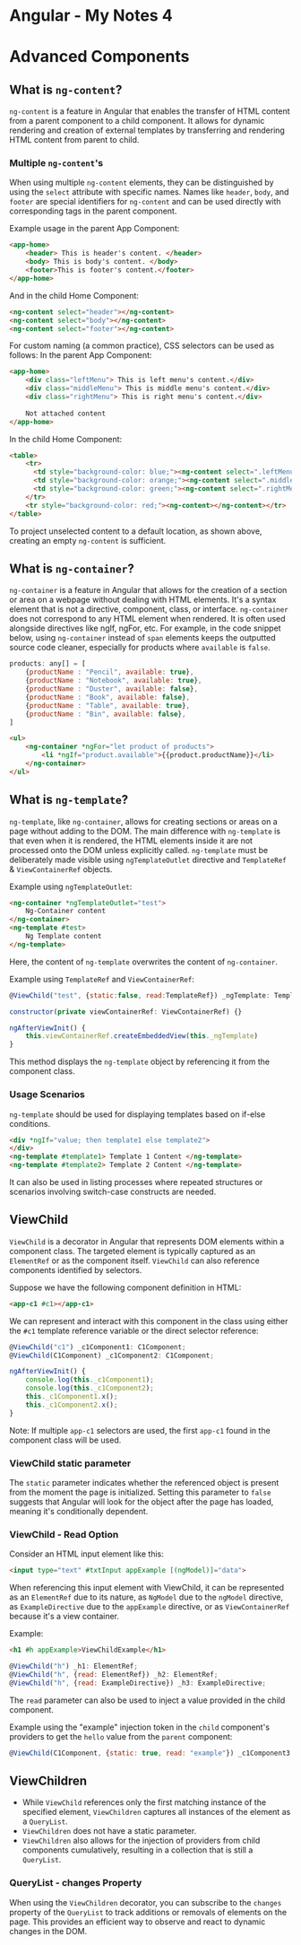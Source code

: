 # Angular - My Notes 4  
# Advanced Components
## What is `ng-content`?
`ng-content` is a feature in Angular that enables the transfer of HTML content from a parent component to a child component. It allows for dynamic rendering and creation of external templates by transferring and rendering HTML content from parent to child.

### Multiple `ng-content`'s
When using multiple `ng-content` elements, they can be distinguished by using the `select` attribute with specific names. Names like `header`, `body`, and `footer` are special identifiers for `ng-content` and can be used directly with corresponding tags in the parent component.

Example usage in the parent App Component:
```html
<app-home>
    <header> This is header's content. </header>
    <body> This is body's content. </body>
    <footer>This is footer's content.</footer>
</app-home>
```
And in the child Home Component:
```html
<ng-content select="header"></ng-content>
<ng-content select="body"></ng-content>
<ng-content select="footer"></ng-content>
```

For custom naming (a common practice), CSS selectors can be used as follows:
In the parent App Component:
```html
<app-home>
    <div class="leftMenu"> This is left menu's content.</div>
    <div class="middleMenu"> This is middle menu's content.</div>
    <div class="rightMenu"> This is right menu's content.</div>
    
    Not attached content
</app-home>
```
In the child Home Component:
```html
<table>
    <tr>
      <td style="background-color: blue;"><ng-content select=".leftMenu"></ng-content></td>
      <td style="background-color: orange;"><ng-content select=".middleMenu"></ng-content></td>
      <td style="background-color: green;"><ng-content select=".rightMenu"></ng-content></td>
    </tr>
    <tr style="background-color: red;"><ng-content></ng-content></tr>
</table>
```
To project unselected content to a default location, as shown above, creating an empty `ng-content` is sufficient. 

## What is `ng-container`?
`ng-container` is a feature in Angular that allows for the creation of a section or area on a webpage without dealing with HTML elements. It's a syntax element that is not a directive, component, class, or interface. `ng-container` does not correspond to any HTML element when rendered. It is often used alongside directives like ngIf, ngFor, etc. For example, in the code snippet below, using `ng-container` instead of `span` elements keeps the outputted source code cleaner, especially for products where `available` is `false`.

```javascript
products: any[] = [
    {productName : "Pencil", available: true},
    {productName : "Notebook", available: true},
    {productName : "Duster", available: false},
    {productName : "Book", available: false},
    {productName : "Table", available: true},
    {productName : "Bin", available: false},
]
```

```html
<ul>
    <ng-container *ngFor="let product of products">
        <li *ngIf="product.available">{{product.productName}}</li> 
    </ng-container>
</ul>
```

## What is `ng-template`?
`ng-template`, like `ng-container`, allows for creating sections or areas on a page without adding to the DOM. The main difference with `ng-template` is that even when it is rendered, the HTML elements inside it are not processed onto the DOM unless explicitly called. `ng-template` must be deliberately made visible using `ngTemplateOutlet` directive and `TemplateRef` & `ViewContainerRef` objects.

Example using `ngTemplateOutlet`:
```html
<ng-container *ngTemplateOutlet="test">
    Ng-Container content
</ng-container>
<ng-template #test>
    Ng Template content
</ng-template>
```
Here, the content of `ng-template` overwrites the content of `ng-container`.

Example using `TemplateRef` and `ViewContainerRef`:
```javascript
@ViewChild("test", {static:false, read:TemplateRef}) _ngTemplate: TemplateRef<any>;

constructor(private viewContainerRef: ViewContainerRef) {}

ngAfterViewInit() {
    this.viewContainerRef.createEmbeddedView(this._ngTemplate)
}
```
This method displays the `ng-template` object by referencing it from the component class.

### Usage Scenarios
`ng-template` should be used for displaying templates based on if-else conditions.
```html
<div *ngIf="value; then template1 else template2">
</div> 
<ng-template #template1> Template 1 Content </ng-template>
<ng-template #template2> Template 2 Content </ng-template>
```
It can also be used in listing processes where repeated structures or scenarios involving switch-case constructs are needed.

## ViewChild
`ViewChild` is a decorator in Angular that represents DOM elements within a component class. The targeted element is typically captured as an `ElementRef` or as the component itself. `ViewChild` can also reference components identified by selectors.

Suppose we have the following component definition in HTML:
```html
<app-c1 #c1></app-c1>
```
We can represent and interact with this component in the class using either the `#c1` template reference variable or the direct selector reference:
```javascript
@ViewChild("c1") _c1Component1: C1Component;
@ViewChild(C1Component) _c1Component2: C1Component;

ngAfterViewInit() {
    console.log(this._c1Component1);
    console.log(this._c1Component2);
    this._c1Component1.x();
    this._c1Component2.x();
}
```
Note: If multiple `app-c1` selectors are used, the first `app-c1` found in the component class will be used.

### ViewChild static parameter
The `static` parameter indicates whether the referenced object is present from the moment the page is initialized. Setting this parameter to `false` suggests that Angular will look for the object after the page has loaded, meaning it's conditionally dependent.

### ViewChild - Read Option
Consider an HTML input element like this:
```html
<input type="text" #txtInput appExample [(ngModel)]="data">
```
When referencing this input element with ViewChild, it can be represented as an `ElementRef` due to its nature, as `NgModel` due to the `ngModel` directive, as `ExampleDirective` due to the `appExample` directive, or as `ViewContainerRef` because it's a view container.

Example:
```html 
<h1 #h appExample>ViewChildExample</h1> 
```

```javascript
@ViewChild("h") _h1: ElementRef;
@ViewChild("h", {read: ElementRef}) _h2: ElementRef;
@ViewChild("h", {read: ExampleDirective}) _h3: ExampleDirective;
```

The `read` parameter can also be used to inject a value provided in the child component.

Example using the "example" injection token in the `child` component's providers to get the `hello` value from the `parent` component:
```javascript
@ViewChild(C1Component, {static: true, read: "example"}) _c1Component3: string;
```

## ViewChildren
- While `ViewChild` references only the first matching instance of the specified element, `ViewChildren` captures all instances of the element as a `QueryList`.
- `ViewChildren` does not have a static parameter.
- `ViewChildren` also allows for the injection of providers from child components cumulatively, resulting in a collection that is still a `QueryList`.

### QueryList - changes Property
When using the `ViewChildren` decorator, you can subscribe to the `changes` property of the `QueryList` to track additions or removals of elements on the page. This provides an efficient way to observe and react to dynamic changes in the DOM.